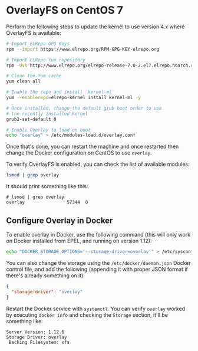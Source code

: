 # OverlayFS on CentOS 7

Perform the following steps to update the kernel to use version 4.x where OverlayFS is available:

```bash
# Import ELRepo GPG Keys
rpm --import https://www.elrepo.org/RPM-GPG-KEY-elrepo.org

# Import ELRepo Yum repository
rpm -Uvh http://www.elrepo.org/elrepo-release-7.0-2.el7.elrepo.noarch.rpm

# Clean the Yum cache
yum clean all

# Enable the repo and install `kernel-ml`
yum --enablerepo=elrepo-kernel install kernel-ml -y

# Once installed, change the default grub boot order to use
# the recently installed kernel
grub2-set-default 0

# Enable Overlay to load on boot
echo "overlay" > /etc/modules-load.d/overlay.conf
```

Once that's done, you can restart the machine and once restarted then change the Docker configuration 
on CentOS to use `overlay`.

To verify OverlayFS is enabled, you can check the list of available modules:

```bash
lsmod | grep overlay
```

It should print something like this:

```text
# lsmod | grep overlay
overlay                57344  0
```

## Configure Overlay in Docker 

To enable overlay in Docker, use the following command (this will only work on Docker installed from 
EPEL, and running on version 1.12):

```bash
echo "DOCKER_STORAGE_OPTIONS='--storage-driver=overlay'" > /etc/sysconfig/docker-storage
```

You can also change the storage using the `/etc/docker/daemon.json` Docker control file, and add the 
following (appending it with proper JSON format if there's already something on it):

```json
{
  "storage-driver": "overlay"
}
```

Restart the Docker service with `systemctl`. You can verify `overlay` worked by
executing `docker info` and checking the `Storage` section, it'll be something like:

```text
Server Version: 1.12.6
Storage Driver: overlay
 Backing Filesystem: xfs
```
